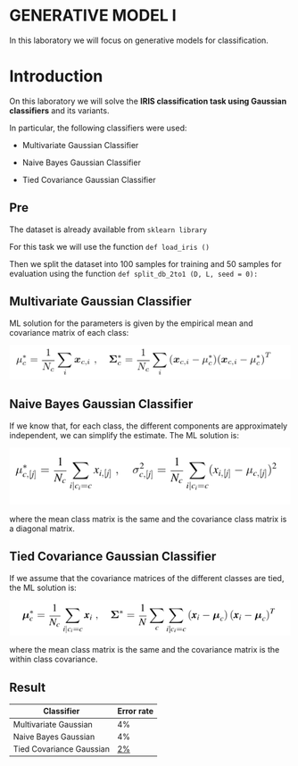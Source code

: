 # GENERATIVE MODEL I

In this laboratory we will focus on generative models for classification. 

# Introduction

On this laboratory we will solve the **IRIS classification task using Gaussian classifiers** and its variants.

In particular, the following classifiers were used:

- Multivariate Gaussian Classifier

- Naive Bayes Gaussian Classifier

- Tied Covariance Gaussian Classifier

  

## Pre

The dataset is already available from ```sklearn library```

For this task we will use the function ```def load_iris ()```

Then we split the dataset into 100 samples for training and 50 samples for evaluation using the function ```def split_db_2to1 (D, L, seed = 0):```



## Multivariate Gaussian Classifier

 ML solution for the parameters is given by the empirical mean and covariance matrix of each class:

![par](https://github.com/luapicella/Machine-Learning-I/blob/main/Generative_Model_I/Image/ML_solution.png)

## Naive Bayes Gaussian Classifier

If we know that, for each class, the different components are approximately independent, we can simplify the estimate. The ML solution is:

![par](https://github.com/luapicella/Machine-Learning-I/blob/main/Generative_Model_I/Image/Schermata%20da%202021-04-16%2023-49-19.png)

where the mean class matrix is the same and the covariance class matrix is a diagonal matrix.

## Tied Covariance Gaussian Classifier

If we assume that the covariance matrices of the different classes are tied, the ML solution is:

![par](https://github.com/luapicella/Machine-Learning-I/blob/main/Generative_Model_I/Image/Schermata%20da%202021-04-16%2023-54-28.png)

where the mean class matrix is the same and the covariance matrix is the within class covariance.



## Result

| Classifier               | Error rate |
| ------------------------ | ---------- |
| Multivariate Gaussian    | 4%         |
| Naive Bayes Gaussian     | 4%         |
| Tied Covariance Gaussian | <u>2%</u>  |











